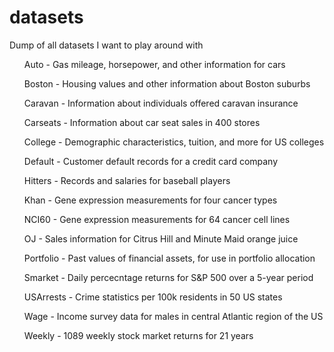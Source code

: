 # datasets
Dump of all datasets I want to play around with 

<ul>Auto        -     Gas mileage, horsepower, and other information for cars</ul>
<ul>Boston      -     Housing values and other information about Boston suburbs</ul>
<ul>Caravan     -     Information about individuals offered caravan insurance</ul>
<ul>Carseats    -     Information about car seat sales in 400 stores</ul>
<ul>College     -     Demographic characteristics, tuition, and more for US colleges</ul>
<ul>Default     -     Customer default records for a credit card company</ul>
<ul>Hitters     -     Records and salaries for baseball players</ul>
<ul>Khan        -     Gene expression measurements for four cancer types</ul>
<ul>NCI60       -     Gene expression measurements for 64 cancer cell lines</ul>
<ul>OJ          -     Sales information for Citrus Hill and Minute Maid orange juice</ul>
<ul>Portfolio   -     Past values of financial assets, for use in portfolio allocation</ul>
<ul>Smarket     -     Daily percecntage returns for S&P 500 over a 5-year period</ul>
<ul>USArrests   -     Crime statistics per 100k residents in 50 US states</ul>
<ul>Wage        -     Income survey data for males in central Atlantic region of the US</ul>
<ul>Weekly      -     1089 weekly stock market returns for 21 years</ul>
